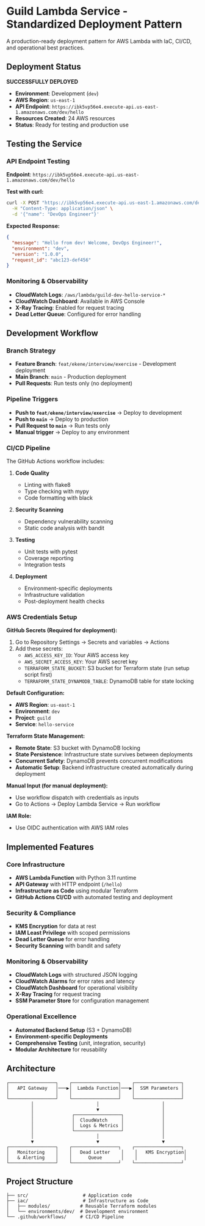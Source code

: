 # Guild Lambda Service - Standardized Deployment Pattern

A production-ready deployment pattern for AWS Lambda with IaC, CI/CD, and operational best practices.

## Deployment Status

**SUCCESSFULLY DEPLOYED**

- **Environment**: Development (`dev`)
- **AWS Region**: `us-east-1`
- **API Endpoint**: `https://ibk5vp56e4.execute-api.us-east-1.amazonaws.com/dev/hello`
- **Resources Created**: 24 AWS resources
- **Status**: Ready for testing and production use

## Testing the Service

### API Endpoint Testing

**Endpoint**: `https://ibk5vp56e4.execute-api.us-east-1.amazonaws.com/dev/hello`

**Test with curl:**
```bash
curl -X POST "https://ibk5vp56e4.execute-api.us-east-1.amazonaws.com/dev/hello" \
  -H "Content-Type: application/json" \
  -d '{"name": "DevOps Engineer"}'
```

**Expected Response:**
```json
{
  "message": "Hello from dev! Welcome, DevOps Engineer!",
  "environment": "dev",
  "version": "1.0.0",
  "request_id": "abc123-def456"
}
```

### Monitoring & Observability

- **CloudWatch Logs**: `/aws/lambda/guild-dev-hello-service-*`
- **CloudWatch Dashboard**: Available in AWS Console
- **X-Ray Tracing**: Enabled for request tracing
- **Dead Letter Queue**: Configured for error handling

## Development Workflow

### Branch Strategy
- **Feature Branch**: `feat/ekene/interview/exercise` - Development deployment
- **Main Branch**: `main` - Production deployment
- **Pull Requests**: Run tests only (no deployment)

### Pipeline Triggers
- **Push to `feat/ekene/interview/exercise`** → Deploy to development
- **Push to `main`** → Deploy to production  
- **Pull Request to `main`** → Run tests only
- **Manual trigger** → Deploy to any environment

### CI/CD Pipeline

The GitHub Actions workflow includes:

1. **Code Quality**
   - Linting with flake8
   - Type checking with mypy
   - Code formatting with black

2. **Security Scanning**
   - Dependency vulnerability scanning
   - Static code analysis with bandit

3. **Testing**
   - Unit tests with pytest
   - Coverage reporting
   - Integration tests

4. **Deployment**
   - Environment-specific deployments
   - Infrastructure validation
   - Post-deployment health checks

### AWS Credentials Setup

**GitHub Secrets (Required for deployment):**
1. Go to Repository Settings → Secrets and variables → Actions
2. Add these secrets:
   - `AWS_ACCESS_KEY_ID`: Your AWS access key
   - `AWS_SECRET_ACCESS_KEY`: Your AWS secret key
   - `TERRAFORM_STATE_BUCKET`: S3 bucket for Terraform state (run setup script first)
   - `TERRAFORM_STATE_DYNAMODB_TABLE`: DynamoDB table for state locking

**Default Configuration:**
- **AWS Region**: `us-east-1`
- **Environment**: `dev`
- **Project**: `guild`
- **Service**: `hello-service`

**Terraform State Management:**
- **Remote State**: S3 bucket with DynamoDB locking
- **State Persistence**: Infrastructure state survives between deployments
- **Concurrent Safety**: DynamoDB prevents concurrent modifications
- **Automatic Setup**: Backend infrastructure created automatically during deployment

**Manual Input (for manual deployment):**
- Use workflow dispatch with credentials as inputs
- Go to Actions → Deploy Lambda Service → Run workflow

**IAM Role:**
- Use OIDC authentication with AWS IAM roles

## Implemented Features

### Core Infrastructure
- **AWS Lambda Function** with Python 3.11 runtime
- **API Gateway** with HTTP endpoint (`/hello`)
- **Infrastructure as Code** using modular Terraform
- **GitHub Actions CI/CD** with automated testing and deployment

### Security & Compliance
- **KMS Encryption** for data at rest
- **IAM Least Privilege** with scoped permissions
- **Dead Letter Queue** for error handling
- **Security Scanning** with bandit and safety

### Monitoring & Observability
- **CloudWatch Logs** with structured JSON logging
- **CloudWatch Alarms** for error rates and latency
- **CloudWatch Dashboard** for operational visibility
- **X-Ray Tracing** for request tracing
- **SSM Parameter Store** for configuration management

### Operational Excellence
- **Automated Backend Setup** (S3 + DynamoDB)
- **Environment-specific Deployments**
- **Comprehensive Testing** (unit, integration, security)
- **Modular Architecture** for reusability

## Architecture

```
┌─────────────────┐    ┌─────────────────┐    ┌─────────────────┐
│   API Gateway   │───▶│  Lambda Function│───▶│  SSM Parameters │
│                 │    │                 │    │                 │
└─────────────────┘    └─────────────────┘    └─────────────────┘
         │                       │                       │
         │                       ▼                       │
         │              ┌─────────────────┐              │
         │              │  CloudWatch     │              │
         │              │  Logs & Metrics │              │
         │              └─────────────────┘              │
         │                       │                       │
         ▼                       ▼                       ▼
┌─────────────────┐    ┌─────────────────┐    ┌─────────────────┐
│   Monitoring    │    │   Dead Letter    │    │   KMS Encryption│
│   & Alerting    │    │      Queue       │    │                 │
└─────────────────┘    └─────────────────┘    └─────────────────┘
```

## Project Structure

```
├── src/                    # Application code
├── iac/                    # Infrastructure as Code
│   ├── modules/           # Reusable Terraform modules
│   └── environments/dev/  # Development environment
└── .github/workflows/     # CI/CD Pipeline
```

